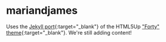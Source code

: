 # mariandjames

Uses the [Jekyll port](https://github.com/andrewbanchich/forty-jekyll-theme){:target="_blank"} of the HTML5Up ["Forty" theme](https://html5up.net/forty){:target="_blank"}.
We're still adding content!